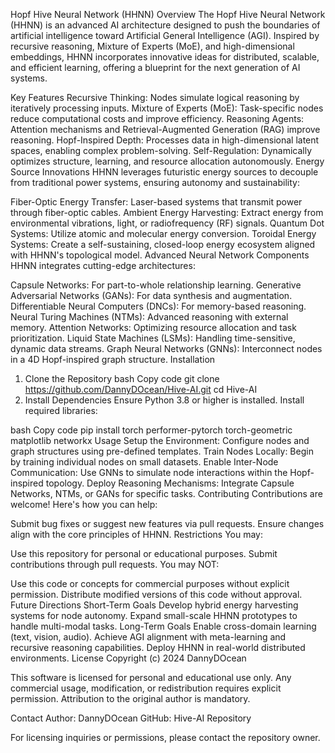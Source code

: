 Hopf Hive Neural Network (HHNN) 
Overview
The Hopf Hive Neural Network (HHNN) is an advanced AI architecture designed to push the boundaries of artificial intelligence toward Artificial General Intelligence (AGI). Inspired by recursive reasoning, Mixture of Experts (MoE), and high-dimensional embeddings, HHNN incorporates innovative ideas for distributed, scalable, and efficient learning, offering a blueprint for the next generation of AI systems.

Key Features
Recursive Thinking:
Nodes simulate logical reasoning by iteratively processing inputs.
Mixture of Experts (MoE):
Task-specific nodes reduce computational costs and improve efficiency.
Reasoning Agents:
Attention mechanisms and Retrieval-Augmented Generation (RAG) improve reasoning.
Hopf-Inspired Depth:
Processes data in high-dimensional latent spaces, enabling complex problem-solving.
Self-Regulation:
Dynamically optimizes structure, learning, and resource allocation autonomously.
Energy Source Innovations
HHNN leverages futuristic energy sources to decouple from traditional power systems, ensuring autonomy and sustainability:

Fiber-Optic Energy Transfer: Laser-based systems that transmit power through fiber-optic cables.
Ambient Energy Harvesting: Extract energy from environmental vibrations, light, or radiofrequency (RF) signals.
Quantum Dot Systems: Utilize atomic and molecular energy conversion.
Toroidal Energy Systems: Create a self-sustaining, closed-loop energy ecosystem aligned with HHNN's topological model.
Advanced Neural Network Components
HHNN integrates cutting-edge architectures:

Capsule Networks: For part-to-whole relationship learning.
Generative Adversarial Networks (GANs): For data synthesis and augmentation.
Differentiable Neural Computers (DNCs): For memory-based reasoning.
Neural Turing Machines (NTMs): Advanced reasoning with external memory.
Attention Networks: Optimizing resource allocation and task prioritization.
Liquid State Machines (LSMs): Handling time-sensitive, dynamic data streams.
Graph Neural Networks (GNNs): Interconnect nodes in a 4D Hopf-inspired graph structure.
Installation
1. Clone the Repository
bash
Copy code
git clone https://github.com/DannyDOcean/Hive-AI.git
cd Hive-AI
2. Install Dependencies
Ensure Python 3.8 or higher is installed. Install required libraries:

bash
Copy code
pip install torch performer-pytorch torch-geometric matplotlib networkx
Usage
Setup the Environment:
Configure nodes and graph structures using pre-defined templates.
Train Nodes Locally:
Begin by training individual nodes on small datasets.
Enable Inter-Node Communication:
Use GNNs to simulate node interactions within the Hopf-inspired topology.
Deploy Reasoning Mechanisms:
Integrate Capsule Networks, NTMs, or GANs for specific tasks.
Contributing
Contributions are welcome! Here's how you can help:

Submit bug fixes or suggest new features via pull requests.
Ensure changes align with the core principles of HHNN.
Restrictions
You may:

Use this repository for personal or educational purposes.
Submit contributions through pull requests.
You may NOT:

Use this code or concepts for commercial purposes without explicit permission.
Distribute modified versions of this code without approval.
Future Directions
Short-Term Goals
Develop hybrid energy harvesting systems for node autonomy.
Expand small-scale HHNN prototypes to handle multi-modal tasks.
Long-Term Goals
Enable cross-domain learning (text, vision, audio).
Achieve AGI alignment with meta-learning and recursive reasoning capabilities.
Deploy HHNN in real-world distributed environments.
License
Copyright (c) 2024 DannyDOcean

This software is licensed for personal and educational use only. Any commercial usage, modification, or redistribution requires explicit permission. Attribution to the original author is mandatory.

Contact
Author: DannyDOcean
GitHub: Hive-AI Repository

For licensing inquiries or permissions, please contact the repository owner.
